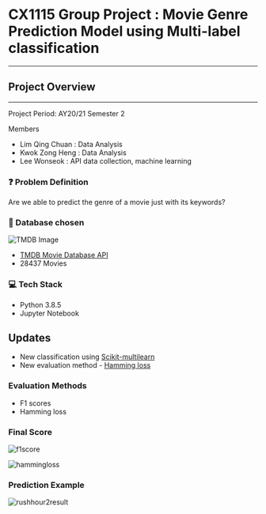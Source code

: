 # CX1115 Group Project : Movie Genre Prediction Model using Multi-label classification

---

## Project Overview

---

Project Period: AY20/21 Semester 2

Members

- Lim Qing Chuan : Data Analysis
- Kwok Zong Heng : Data Analysis
- Lee Wonseok : API data collection, machine learning

### :question: Problem Definition

Are we able to predict the genre of a movie just with its keywords?

### :floppy_disk: Database chosen

![TMDB Image](https://files.tmdb.org/misc/api_step_2-1534865151.png)

- [TMDB Movie Database API](https://www.themoviedb.org/documentation/api)
- 28437 Movies

### :computer: Tech Stack

- Python 3.8.5
- Jupyter Notebook

## Updates

- New classification using [Scikit-multilearn](http://scikit.ml/index.html)
- New evaluation method - [Hamming loss](https://scikit-learn.org/stable/modules/generated/sklearn.metrics.hamming_loss.html)

### Evaluation Methods

- F1 scores
- Hamming loss

### Final Score

![f1score](https://github.com/user-attachments/assets/91abfa1c-1acb-473f-95c9-5b1eb89a368a)

![hammingloss](https://github.com/user-attachments/assets/da1d5a10-981c-4311-8fb2-2c2ebed3be96)


### Prediction Example

![rushhour2result](https://user-images.githubusercontent.com/64521593/209939621-1380776e-c460-4a58-94f0-7e2661254f18.png)
